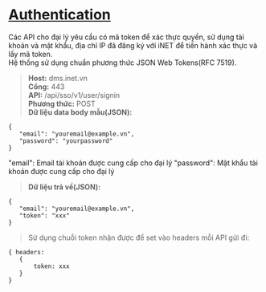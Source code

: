 # [Authentication](#Authentication)
Các API cho đại lý yêu cầu có mã token để xác thực quyền, sử dụng tài khoản và mật khẩu, địa chỉ IP đã đăng ký với iNET để tiến hành xác thực và lấy mã token.  
Hệ thống sử dụng chuẩn phương thức JSON Web Tokens(RFC 7519). 

> **Host:** dms.inet.vn  
> **Cổng:** 443  
> **API:** /api/sso/v1/user/signin  
> **Phương thức:** POST  
> **Dữ liệu data body mẫu(JSON):**   
```
{
   "email": "youremail@example.vn",
   "password": "yourpassword"
}
```
"email": Email tài khoản được cung cấp cho đại lý
"password": Mật khẩu tài khoản được cung cấp cho đại lý

> **Dữ liệu trả về(JSON):**   
```
{
   "email": "youremail@example.vn",
   "token": "xxx"
}
```
> Sử dụng chuỗi token nhận được để set vào headers mỗi API gửi đi:  
```
{ headers: 
   {
       token: xxx
   }
}
```

